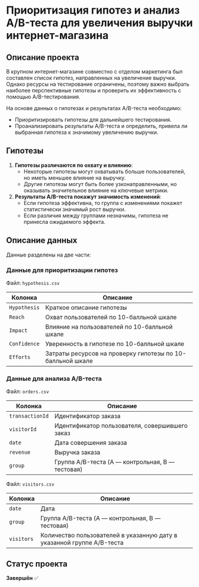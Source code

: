 # Приоритизация гипотез и анализ A/B-теста для увеличения выручки интернет-магазина  

## Описание проекта  
В крупном интернет-магазине совместно с отделом маркетинга был составлен список гипотез, направленных на увеличение выручки. Однако ресурсы на тестирование ограничены, поэтому важно выбрать наиболее перспективные гипотезы и проверить их эффективность с помощью A/B-тестирования.  

На основе данных о гипотезах и результатах A/B-теста необходимо:  
- Приоритизировать гипотезы для дальнейшего тестирования.  
- Проанализировать результаты A/B-теста и определить, привела ли выбранная гипотеза к значимому увеличению выручки.  

## Гипотезы  
1. **Гипотезы различаются по охвату и влиянию**:  
   - Некоторые гипотезы могут охватывать больше пользователей, но иметь меньшее влияние на выручку.  
   - Другие гипотезы могут быть более узконаправленными, но оказывать значительное влияние на ключевые метрики.  
2. **Результаты A/B-теста покажут значимость изменений**:  
   - Если гипотеза эффективна, то группа с изменениями покажет статистически значимый рост выручки.  
   - Если различия между группами незначимы, гипотеза не принесла ожидаемого эффекта.  

## Описание данных  
Данные разделены на две части:  

### Данные для приоритизации гипотез  
Файл: `hypothesis.csv`  

| Колонка      | Описание                                                                 |
|--------------|-------------------------------------------------------------------------|
| `Hypothesis` | Краткое описание гипотезы                                               |
| `Reach`      | Охват пользователей по 10-балльной шкале                                |
| `Impact`     | Влияние на пользователей по 10-балльной шкале                           |
| `Confidence` | Уверенность в гипотезе по 10-балльной шкале                            |
| `Efforts`    | Затраты ресурсов на проверку гипотезы по 10-балльной шкале              |

### Данные для анализа A/B-теста  
Файл: `orders.csv`  

| Колонка         | Описание                                                                 |
|-----------------|-------------------------------------------------------------------------|
| `transactionId` | Идентификатор заказа                                                    |
| `visitorId`     | Идентификатор пользователя, совершившего заказ                          |
| `date`          | Дата совершения заказа                                                  |
| `revenue`       | Выручка заказа                                                          |
| `group`         | Группа A/B-теста (A — контрольная, B — тестовая)                        |

Файл: `visitors.csv`  

| Колонка      | Описание                                                                 |
|--------------|-------------------------------------------------------------------------|
| `date`       | Дата                                                                    |
| `group`      | Группа A/B-теста (A — контрольная, B — тестовая)                        |
| `visitors`   | Количество пользователей в указанную дату в указанной группе A/B-теста  |

## Статус проекта  
**Завершён** ✅  
